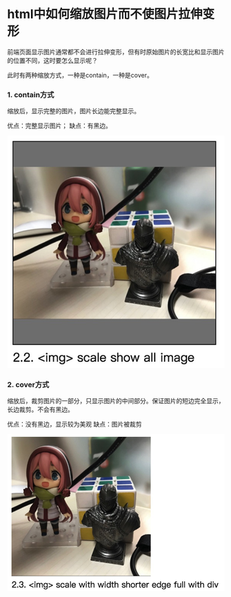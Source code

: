 # html中如何缩放图片而不使图片拉伸变形
前端页面显示图片通常都不会进行拉伸变形，但有时原始图片的长宽比和显示图片的位置不同，这时要怎么显示呢？

此时有两种缩放方式，一种是contain，一种是cover。

### 1. contain方式
缩放后，显示完整的图片，图片长边能完整显示。

优点：完整显示图片；
缺点：有黑边。

![Alt text](image/contain-demo.png?raw=true "Contain")

### 2. cover方式
缩放后，裁剪图片的一部分，只显示图片的中间部分。保证图片的短边完全显示，长边裁剪。不会有黑边。

优点：没有黑边，显示较为美观
缺点：图片被裁剪

![Alt text](image/cover-demo.png?raw=true "Cover")
